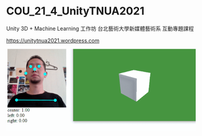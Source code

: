 # COU_21_4_UnityTNUA2021
Unity 3D + Machine Learning 工作坊
台北藝術大學新媒體藝術系 互動專題課程

https://unitytnua2021.wordpress.com

![](https://github.com/weichih25/COU_21_4_UnityTNUA2021/blob/main/demo.gif)
